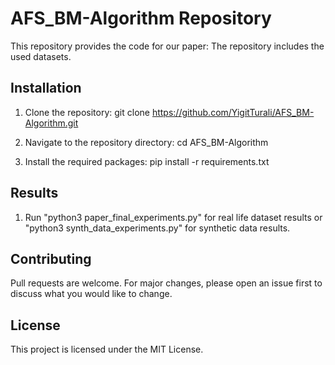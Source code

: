 # AFS_BM-Algorithm Repository

This repository provides the code for our paper: 
The repository includes the used datasets.

## Installation

1. Clone the repository:
git clone https://github.com/YigitTurali/AFS_BM-Algorithm.git

2. Navigate to the repository directory:
cd AFS_BM-Algorithm

3. Install the required packages:
pip install -r requirements.txt

## Results

1. Run "python3 paper_final_experiments.py" for real life dataset results or "python3 synth_data_experiments.py" for synthetic data results.

## Contributing

Pull requests are welcome. For major changes, please open an issue first to discuss what you would like to change.

## License

This project is licensed under the MIT License.
